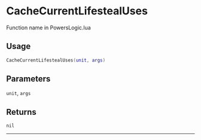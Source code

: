 # CacheCurrentLifestealUses
Function name in PowersLogic.lua
## Usage
```lua
CacheCurrentLifestealUses(unit, args)
```
## Parameters
`unit`, `args`
## Returns
`nil`

---